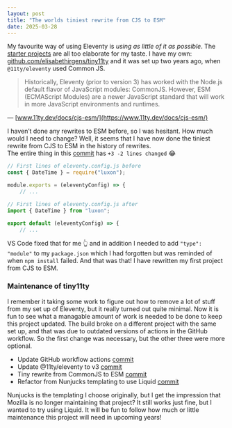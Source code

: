 ```yaml
---
layout: post
title: "The worlds tiniest rewrite from CJS to ESM"
date: 2025-03-28
---
```


My favourite way of using Eleventy is _using as little of it as possible_. The [starter projects](https://www.11ty.dev/docs/starter/) are all too elaborate for my taste. I have my own: [github.com/elisabethirgens/tiny11ty](https://github.com/elisabethirgens/tiny11ty) and it was set up two years ago, when `@11ty/eleventy` used Common JS.

> Historically, Eleventy (prior to version 3) has worked with the Node.js default flavor of JavaScript modules: CommonJS.
> However, ESM (ECMAScript Modules) are a newer JavaScript standard that will work in more JavaScript environments and runtimes.

—&nbsp;[www.11ty.dev/docs/cjs-esm/](https://www.11ty.dev/docs/cjs-esm/)

I haven’t done any rewrites to ESM before, so I was hesitant. How much would I need to change? Well, it seems that I have now done the tiniest rewrite from CJS to ESM in the history of rewrites.<br>
The entire thing in this [commit](https://github.com/elisabethirgens/tiny11ty/commit/306643b84a725efb186b636c6d3258943c6950f3) has `+3
-2 lines changed` 😂

```js
// First lines of eleventy.config.js before
const { DateTime } = require("luxon");

module.exports = (eleventyConfig) => {
    // ...
```

```js
// First lines of eleventy.config.js after
import { DateTime } from "luxon";

export default (eleventyConfig) => {
    // ...
```

VS Code fixed that for me 👆 and in addition I needed to add `"type": "module"` to my `package.json` which I had forgotten but was reminded of when `npm install` failed. And that was that! I have rewritten my first project from CJS to ESM.

### Maintenance of tiny11ty

I remember it taking some work to figure out how to remove a lot of stuff from my set up of Eleventy, but it really turned out quite minimal. Now it is fun to see what a managable amount of work is needed to be done to keep this project updated. The build broke on a different project with the same set up, and that was due to outdated versions of actions in the GitHub workflow. So the first change was necessary, but the other three were more optional.

- Update GitHub workflow actions [commit](https://github.com/elisabethirgens/tiny11ty/commit/079f39b3d3e235774f29e38de547803b3c2dd196)
- Update @11ty/eleventy to v3 [commit](https://github.com/elisabethirgens/tiny11ty/commit/7f9b300fc0818f2575a28e3b2a0d97cba852e072)
- Tiny rewrite from CommonJS to ESM [commit](https://github.com/elisabethirgens/tiny11ty/commit/306643b84a725efb186b636c6d3258943c6950f3)
- Refactor from Nunjucks templating to use Liquid [commit](https://github.com/elisabethirgens/tiny11ty/commit/c4797bb83d04ced6a1d15e55737a275704ff6f40)

Nunjucks is the templating I choose originally, but I get the impression that Mozilla is no longer maintaining that project? It still works just fine, but I wanted to try using Liquid. It will be fun to follow how much or little maintenance this project will need in upcoming years!

